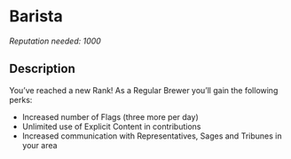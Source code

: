 # Barista #
*Reputation needed: 1000*

## Description ##
You’ve reached a new Rank! As a Regular Brewer you’ll gain the following perks:
- Increased number of Flags (three more per day) 
- Unlimited use of Explicit Content in contributions 
- Increased communication with Representatives, Sages and Tribunes in your area

